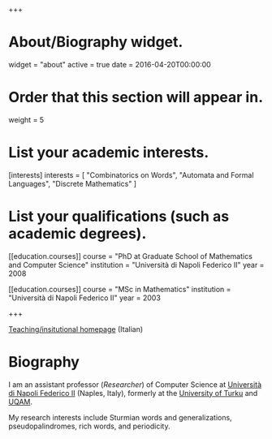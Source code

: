 +++
# About/Biography widget.
widget = "about"
active = true
date = 2016-04-20T00:00:00

# Order that this section will appear in.
weight = 5

# List your academic interests.
[interests]
  interests = [
    "Combinatorics on Words",
    "Automata and Formal Languages",
    "Discrete Mathematics"
  ]

# List your qualifications (such as academic degrees).
[[education.courses]]
  course = "PhD at Graduate School of Mathematics and Computer Science"
  institution = "Università di Napoli Federico II"
  year = 2008

[[education.courses]]
  course = "MSc in Mathematics"
  institution = "Università di Napoli Federico II"
  year = 2003

+++

[Teaching/insitutional homepage](https://www.docenti.unina.it/alessandro.deluca)
(Italian)

# Biography

I am an assistant professor (_Researcher_) of Computer Science at [Università di Napoli Federico II](http://www.unina.it/en_GB/home) (Naples, Italy), formerly at the [University of Turku](https://www.utu.fi/en) and [UQAM](https://uqam.ca/).

My research interests include Sturmian words and generalizations, pseudopalindromes, rich words, and periodicity.
